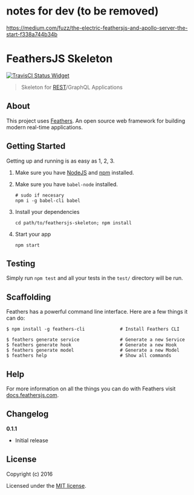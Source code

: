 # notes for dev (to be removed)

https://medium.com/fuzz/the-electric-feathersjs-and-apollo-server-the-start-f338a744b34b

# FeathersJS Skeleton

[![TravisCI Status Widget]][TravisCI Status]
<!-- [![Coverage Status Widget]][Coverage Status] -->

[TravisCI Status]: https://travis-ci.org/aurelia-framework/feathersjs-skeleton
[TravisCI Status Widget]: https://travis-ci.org/aurelia-framework/feathersjs-skeleton.svg?branch=master
<!-- [Coverage Status]: https://coveralls.io/r/aurelia-framework/feathersjs-skeleton -->
<!-- [Coverage Status Widget]: https://coveralls.io/repos/github/aurelia-framework/feathersjs-skeleton/badge.svg?branch=master -->

> Skeleton for [REST](https://spring.io/understanding/REST)/GraphQL Applications

## About

This project uses [Feathers](http://feathersjs.com). An open source web framework for building modern real-time applications.

## Getting Started

Getting up and running is as easy as 1, 2, 3.

1. Make sure you have [NodeJS](https://nodejs.org/) and [npm](https://www.npmjs.com/) installed.
2. Make sure you have `babel-node` installed.

    ```
    # sudo if necesary
    npm i -g babel-cli babel
    ```

3. Install your dependencies

    ```
    cd path/to/feathersjs-skeleton; npm install
    ```

4. Start your app

    ```
    npm start
    ```

## Testing

Simply run `npm test` and all your tests in the `test/` directory will be run.

## Scaffolding

Feathers has a powerful command line interface. Here are a few things it can do:

```
$ npm install -g feathers-cli             # Install Feathers CLI

$ feathers generate service               # Generate a new Service
$ feathers generate hook                  # Generate a new Hook
$ feathers generate model                 # Generate a new Model
$ feathers help                           # Show all commands
```

## Help

For more information on all the things you can do with Feathers visit [docs.feathersjs.com](http://docs.feathersjs.com).

## Changelog

__0.1.1__

- Initial release

## License

Copyright (c) 2016

Licensed under the [MIT license](LICENSE).
